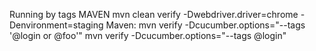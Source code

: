 Running by tags
MAVEN mvn clean verify -Dwebdriver.driver=chrome -Denvironment=staging
Maven: mvn verify -Dcucumber.options="--tags '@login or @foo'" mvn verify -Dcucumber.options="--tags @login"